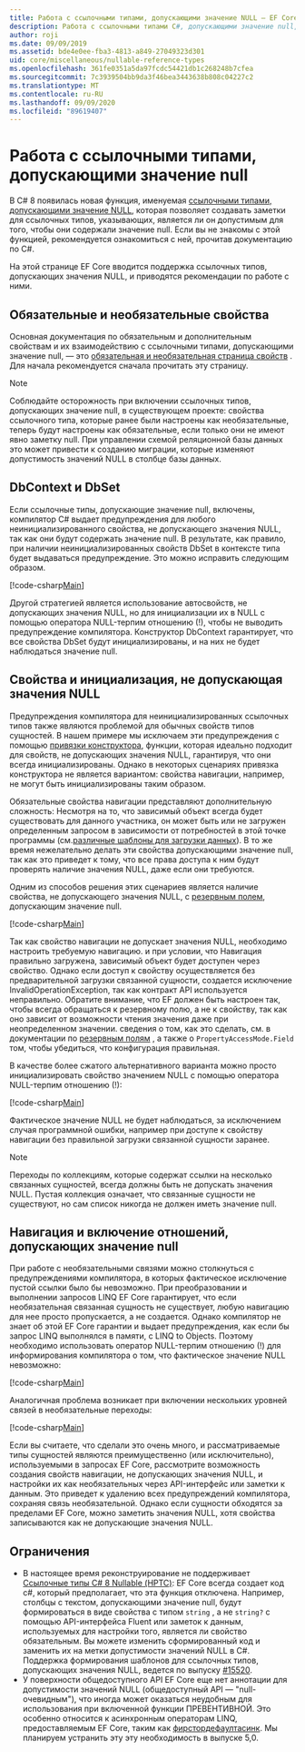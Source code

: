 ```yaml
---
title: Работа с ссылочными типами, допускающими значение NULL — EF Core
description: Работа с ссылочными типами C#, допускающими значение null, при использовании Entity Framework Core
author: roji
ms.date: 09/09/2019
ms.assetid: bde4e0ee-fba3-4813-a849-27049323d301
uid: core/miscellaneous/nullable-reference-types
ms.openlocfilehash: 361fe0351a5da97fcdc54421db1c268248b7cfea
ms.sourcegitcommit: 7c3939504bb9da3f46bea3443638b808c04227c2
ms.translationtype: MT
ms.contentlocale: ru-RU
ms.lasthandoff: 09/09/2020
ms.locfileid: "89619407"
---
```

# <a name="working-with-nullable-reference-types"></a>Работа с ссылочными типами, допускающими значение null

В C# 8 появилась новая функция, именуемая [ссылочными типами, допускающими значение NULL](/dotnet/csharp/tutorials/nullable-reference-types), которая позволяет создавать заметки для ссылочных типов, указывающих, является ли он допустимым для того, чтобы они содержали значение null. Если вы не знакомы с этой функцией, рекомендуется ознакомиться с ней, прочитав документацию по C#.

На этой странице EF Core вводится поддержка ссылочных типов, допускающих значения NULL, и приводятся рекомендации по работе с ними.

## <a name="required-and-optional-properties"></a>Обязательные и необязательные свойства

Основная документация по обязательным и дополнительным свойствам и их взаимодействию с ссылочными типами, допускающими значение null, — это [обязательная и необязательная страница свойств](xref:core/modeling/entity-properties#required-and-optional-properties) . Для начала рекомендуется сначала прочитать эту страницу.

> [!NOTE]
> Соблюдайте осторожность при включении ссылочных типов, допускающих значение null, в существующем проекте: свойства ссылочного типа, которые ранее были настроены как необязательные, теперь будут настроены как обязательные, если только они не имеют явно заметку null. При управлении схемой реляционной базы данных это может привести к созданию миграции, которые изменяют допустимость значений NULL в столбце базы данных.

## <a name="dbcontext-and-dbset"></a>DbContext и DbSet

Если ссылочные типы, допускающие значение null, включены, компилятор C# выдает предупреждения для любого неинициализированного свойства, не допускающего значения NULL, так как они будут содержать значение null. В результате, как правило, при наличии неинициализированных свойств DbSet в контексте типа будет выдаваться предупреждение. Это можно исправить следующим образом.

[!code-csharp[Main](../../../samples/core/Miscellaneous/NullableReferenceTypes/NullableReferenceTypesContext.cs?name=Context&highlight=3-4)]

Другой стратегией является использование автосвойств, не допускающих значения NULL, но для инициализации их в NULL с помощью оператора NULL-терпим отношению (!), чтобы не выводить предупреждение компилятора. Конструктор DbContext гарантирует, что все свойства DbSet будут инициализированы, и на них не будет наблюдаться значение null.

## <a name="non-nullable-properties-and-initialization"></a>Свойства и инициализация, не допускающая значения NULL

Предупреждения компилятора для неинициализированных ссылочных типов также являются проблемой для обычных свойств типов сущностей. В нашем примере мы исключаем эти предупреждения с помощью [привязки конструктора](xref:core/modeling/constructors), функции, которая идеально подходит для свойств, не допускающих значения NULL, гарантируя, что они всегда инициализированы. Однако в некоторых сценариях привязка конструктора не является вариантом: свойства навигации, например, не могут быть инициализированы таким образом.

Обязательные свойства навигации представляют дополнительную сложность: Несмотря на то, что зависимый объект всегда будет существовать для данного участника, он может быть или не загружен определенным запросом в зависимости от потребностей в этой точке программы (см.[различные шаблоны для загрузки данных](xref:core/querying/related-data)). В то же время нежелательно делать эти свойства допускающими значение null, так как это приведет к тому, что все права доступа к ним будут проверять наличие значения NULL, даже если они требуются.

Одним из способов решения этих сценариев является наличие свойства, не допускающего значения NULL, с [резервным полем](xref:core/modeling/backing-field), допускающим значение null.

[!code-csharp[Main](../../../samples/core/Miscellaneous/NullableReferenceTypes/Order.cs?range=10-17)]

Так как свойство навигации не допускает значения NULL, необходимо настроить требуемую навигацию. и при условии, что Навигация правильно загружена, зависимый объект будет доступен через свойство. Однако если доступ к свойству осуществляется без предварительной загрузки связанной сущности, создается исключение InvalidOperationException, так как контракт API используется неправильно. Обратите внимание, что EF должен быть настроен так, чтобы всегда обращаться к резервному полю, а не к свойству, так как оно зависит от возможности чтения значения даже при неопределенном значении. сведения о том, как это сделать, см. в документации по [резервным полям](xref:core/modeling/backing-field) , а также о `PropertyAccessMode.Field` том, чтобы убедиться, что конфигурация правильная.

В качестве более сжатого альтернативного варианта можно просто инициализировать свойство значением NULL с помощью оператора NULL-терпим отношению (!):

[!code-csharp[Main](../../../samples/core/Miscellaneous/NullableReferenceTypes/Order.cs?range=19)]

Фактическое значение NULL не будет наблюдаться, за исключением случая программной ошибки, например при доступе к свойству навигации без правильной загрузки связанной сущности заранее.

> [!NOTE]
> Переходы по коллекциям, которые содержат ссылки на несколько связанных сущностей, всегда должны быть не допускать значения NULL. Пустая коллекция означает, что связанные сущности не существуют, но сам список никогда не должен иметь значение null.

## <a name="navigating-and-including-nullable-relationships"></a>Навигация и включение отношений, допускающих значение null

При работе с необязательными связями можно столкнуться с предупреждениями компилятора, в которых фактическое исключение пустой ссылки было бы невозможно. При преобразовании и выполнении запросов LINQ EF Core гарантирует, что если необязательная связанная сущность не существует, любую навигацию для нее просто пропускается, а не создается. Однако компилятор не знает об этой EF Core гарантии и выдает предупреждения, как если бы запрос LINQ выполнялся в памяти, с LINQ to Objects. Поэтому необходимо использовать оператор NULL-терпим отношению (!) для информирования компилятора о том, что фактическое значение NULL невозможно:

[!code-csharp[Main](../../../samples/core/Miscellaneous/NullableReferenceTypes/Program.cs?range=46)]

Аналогичная проблема возникает при включении нескольких уровней связей в необязательные переходы:

[!code-csharp[Main](../../../samples/core/Miscellaneous/NullableReferenceTypes/Program.cs?range=36-39&highlight=2)]

Если вы считаете, что сделали это очень много, и рассматриваемые типы сущностей являются преимущественно (или исключительно), используемыми в запросах EF Core, рассмотрите возможность создания свойств навигации, не допускающих значения NULL, и настройки их как необязательных через API-интерфейс или заметки к данным. Это приведет к удалению всех предупреждений компилятора, сохраняя связь необязательной. Однако если сущности обходятся за пределами EF Core, можно заметить значения NULL, хотя свойства записываются как не допускающие значения NULL.

## <a name="limitations"></a>Ограничения

* В настоящее время реконструирование не поддерживает [Ссылочные типы C# 8 Nullable (НРТС)](/dotnet/csharp/tutorials/nullable-reference-types): EF Core всегда создает код c#, который предполагает, что эта функция отключена. Например, столбцы с текстом, допускающими значение null, будут формироваться в виде свойства с типом `string` , а не `string?` с помощью API-интерфейса Fluent или заметок к данным, используемых для настройки того, является ли свойство обязательным. Вы можете изменить сформированный код и заменить их на метки допустимости значений NULL в C#. Поддержка формирования шаблонов для ссылочных типов, допускающих значения NULL, ведется по выпуску [#15520](https://github.com/aspnet/EntityFrameworkCore/issues/15520).
* У поверхности общедоступного API EF Core еще нет аннотации для допустимости значений NULL (общедоступный API — "null-очевидным"), что иногда может оказаться неудобным для использования при включенной функции ПРЕВЕНТИВНОЙ. Это особенно относится к асинхронным операторам LINQ, предоставляемым EF Core, таким как [фирстордефаултасинк](/dotnet/api/microsoft.entityframeworkcore.entityframeworkqueryableextensions.firstordefaultasync#Microsoft_EntityFrameworkCore_EntityFrameworkQueryableExtensions_FirstOrDefaultAsync__1_System_Linq_IQueryable___0__System_Linq_Expressions_Expression_System_Func___0_System_Boolean___System_Threading_CancellationToken_). Мы планируем устранить эту эту необходимость в выпуске 5,0.
